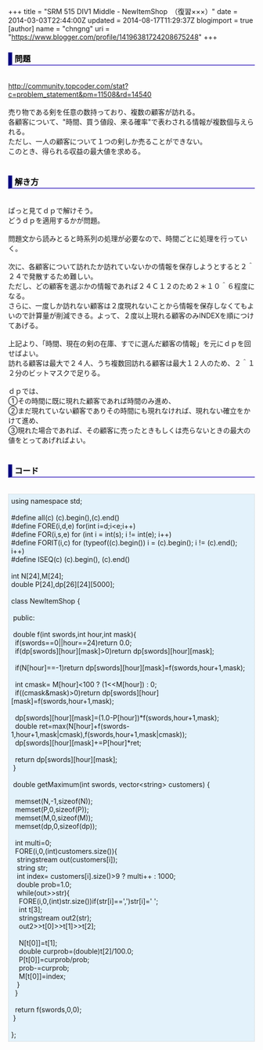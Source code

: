 +++
title = "SRM 515 DIV1 Middle - NewItemShop　（復習×××）"
date = 2014-03-03T22:44:00Z
updated = 2014-08-17T11:29:37Z
blogimport = true 
[author]
	name = "chngng"
	uri = "https://www.blogger.com/profile/14196381724208675248"
+++

<div dir="ltr" style="text-align: left;" trbidi="on"><h3 style="border-bottom: 2px solid slateblue; border-left: 8px solid navy; color: black; padding: 0px 0px 1px 5px;">問題 </h3><br /><a href="http://community.topcoder.com/stat?c=problem_statement&amp;pm=11508&amp;rd=14540" target="_blank">http://community.topcoder.com/stat?c=problem_statement&amp;pm=11508&amp;rd=14540</a><br /><br />売り物である剣を任意の数持っており、複数の顧客が訪れる。<br />各顧客について、"時間、買う値段、来る確率"で表わされる情報が複数個与えられる。<br />ただし、一人の顧客について１つの剣しか売ることができない。<br />このとき、得られる収益の最大値を求める。<br /><br /><h3 style="border-bottom: 2px solid slateblue; border-left: 8px solid navy; color: black; padding: 0px 0px 1px 5px;">解き方 </h3><br />ぱっと見てｄｐで解けそう。<br />どうｄｐを適用するかが問題。<br /><br />問題文から読みとると時系列の処理が必要なので、時間ごとに処理を行っていく。<br /><br />次に、各顧客について訪れたか訪れていないかの情報を保存しようとすると２＾２４で発散するため難しい。<br />ただし、どの顧客を選ぶかの情報であれば２４Ｃ１２のため２＊１０＾６程度になる。<br />さらに、一度しか訪れない顧客は２度現れないことから情報を保存しなくてもよいので計算量が削減できる。よって、２度以上現れる顧客のみINDEXを順につけてあげる。<br /><br />上記より、「時間、現在の剣の在庫、すでに選んだ顧客の情報」を元にｄｐを回せばよい。<br />訪れる顧客は最大で２４人、うち複数回訪れる顧客は最大１２人のため、２＾１２分のビットマスクで足りる。<br /><br />ｄｐでは、<br />①その時間に既に現れた顧客であれば時間のみ進め、<br />②まだ現れていない顧客でありその時間にも現れなければ、現れない確立をかけて進め、<br />③現れた場合であれば、その顧客に売ったときもしくは売らないときの最大の値をとってあげればよい。<br /><br /><h3 style="border-bottom: 2px solid slateblue; border-left: 8px solid navy; color: black; padding: 0px 0px 1px 5px;">コード </h3><br /><div style="background-color: #e3f2fb; border: 1px dotted #CCCCCC; padding: 5px;">using namespace std;<br /><br />#define all(c) (c).begin(),(c).end()<br />#define FORE(i,d,e) for(int i=d;i&lt;e;i++)<br />#define FOR(i,s,e) for (int i = int(s); i != int(e); i++)<br />#define FORIT(i,c) for (typeof((c).begin()) i = (c).begin(); i != (c).end(); i++)<br />#define ISEQ(c) (c).begin(), (c).end()<br /><br />int N[24],M[24];<br />double P[24],dp[26][24][5000];<br /><br />class NewItemShop {<br /><br /><span class="Apple-tab-span" style="white-space: pre;"> </span>public:<br /><br /><span class="Apple-tab-span" style="white-space: pre;"> </span>double f(int swords,int hour,int mask){<br /><span class="Apple-tab-span" style="white-space: pre;">  </span>if(swords==0||hour==24)return 0.0;<br /><span class="Apple-tab-span" style="white-space: pre;">  </span>if(dp[swords][hour][mask]&gt;0)return dp[swords][hour][mask];<br /><br /><span class="Apple-tab-span" style="white-space: pre;">  </span>if(N[hour]==-1)return dp[swords][hour][mask]=f(swords,hour+1,mask);<br /><br /><span class="Apple-tab-span" style="white-space: pre;">  </span>int cmask= M[hour]&lt;100 ? (1&lt;&lt;M[hour]) : 0;<br /><span class="Apple-tab-span" style="white-space: pre;">  </span>if((cmask&amp;mask)&gt;0)return dp[swords][hour][mask]=f(swords,hour+1,mask);<br /><br /><span class="Apple-tab-span" style="white-space: pre;">  </span>dp[swords][hour][mask]=(1.0-P[hour])*f(swords,hour+1,mask);<br /><span class="Apple-tab-span" style="white-space: pre;">  </span>double ret=max(N[hour]+f(swords-1,hour+1,mask|cmask),f(swords,hour+1,mask|cmask));<br /><span class="Apple-tab-span" style="white-space: pre;">  </span>dp[swords][hour][mask]+=P[hour]*ret;<br /><br /><span class="Apple-tab-span" style="white-space: pre;">  </span>return dp[swords][hour][mask];<br /><span class="Apple-tab-span" style="white-space: pre;"> </span>}<br /><br /><span class="Apple-tab-span" style="white-space: pre;"> </span>double getMaximum(int swords, vector&lt;string&gt; customers) {<br /><br /><span class="Apple-tab-span" style="white-space: pre;">  </span>memset(N,-1,sizeof(N));<br /><span class="Apple-tab-span" style="white-space: pre;">  </span>memset(P,0,sizeof(P));<br /><span class="Apple-tab-span" style="white-space: pre;">  </span>memset(M,0,sizeof(M));<br /><span class="Apple-tab-span" style="white-space: pre;">  </span>memset(dp,0,sizeof(dp));<br /><br /><span class="Apple-tab-span" style="white-space: pre;">  </span>int multi=0;<br /><span class="Apple-tab-span" style="white-space: pre;">  </span>FORE(i,0,(int)customers.size()){<br /><span class="Apple-tab-span" style="white-space: pre;">   </span>stringstream out(customers[i]);<br /><span class="Apple-tab-span" style="white-space: pre;">   </span>string str;<br /><span class="Apple-tab-span" style="white-space: pre;">   </span>int index= customers[i].size()&gt;9 ? multi++ : 1000;<br /><span class="Apple-tab-span" style="white-space: pre;">   </span>double prob=1.0;<br /><span class="Apple-tab-span" style="white-space: pre;">   </span>while(out&gt;&gt;str){<br /><span class="Apple-tab-span" style="white-space: pre;">    </span>FORE(i,0,(int)str.size())if(str[i]==',')str[i]=' ';<br /><span class="Apple-tab-span" style="white-space: pre;">    </span>int t[3];<br /><span class="Apple-tab-span" style="white-space: pre;">    </span>stringstream out2(str);<br /><span class="Apple-tab-span" style="white-space: pre;">    </span>out2&gt;&gt;t[0]&gt;&gt;t[1]&gt;&gt;t[2];<br /><br /><span class="Apple-tab-span" style="white-space: pre;">    </span>N[t[0]]=t[1];<br /><span class="Apple-tab-span" style="white-space: pre;">    </span>double curprob=(double)t[2]/100.0;<br /><span class="Apple-tab-span" style="white-space: pre;">    </span>P[t[0]]=curprob/prob;<br /><span class="Apple-tab-span" style="white-space: pre;">    </span>prob-=curprob;<br /><span class="Apple-tab-span" style="white-space: pre;">    </span>M[t[0]]=index;<br /><span class="Apple-tab-span" style="white-space: pre;">   </span>}<br /><span class="Apple-tab-span" style="white-space: pre;">  </span>}<br /><br /><span class="Apple-tab-span" style="white-space: pre;">  </span>return f(swords,0,0);<br /><span class="Apple-tab-span" style="white-space: pre;"> </span>}<br /><br />};</div></div>

